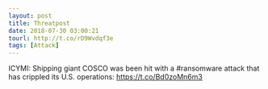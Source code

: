 ```yaml
---
layout: post
title: Threatpost
date: 2018-07-30 03:00:21
tourl: http://t.co/rD9Wvdqf3e
tags: [Attack]
---
```

ICYMI: Shipping giant COSCO was been hit with a #ransomware attack that has crippled its U.S. operations: https://t.co/Bd0zoMn6m3